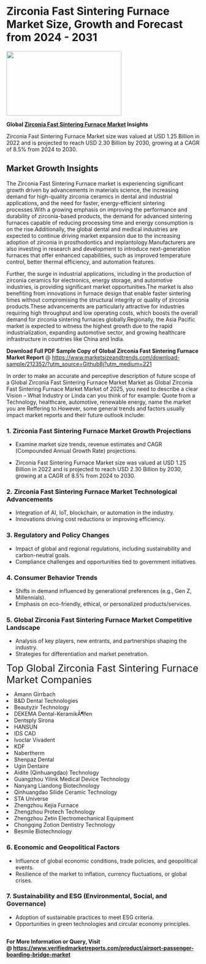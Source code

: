 <H1>Zirconia Fast Sintering Furnace Market Size, Growth and Forecast from 2024 - 2031</H1><img class="aligncenter size-medium wp-image-584254" src="https://thirdeyenews.in/wp-content/uploads/2024/09/Global-Market-Research-300x168.jpeg" alt="" width="300" height="168" /><p><strong>Global&nbsp;<a href="https://www.marketsizeandtrends.com/download-sample/212352/?utm_source=Github8j?utm_medium=221">Zirconia Fast Sintering Furnace Market</a> Insights</strong></p><p>Zirconia Fast Sintering Furnace Market size was valued at USD 1.25 Billion in 2022 and is projected to reach USD 2.30 Billion by 2030, growing at a CAGR of 8.5% from 2024 to 2030.</p><p><h2>Market Growth Insights</h2> <p>The Zirconia Fast Sintering Furnace market is experiencing significant growth driven by advancements in materials science, the increasing demand for high-quality zirconia ceramics in dental and industrial applications, and the need for faster, energy-efficient sintering processes.With a growing emphasis on improving the performance and durability of zirconia-based products, the demand for advanced sintering furnaces capable of reducing processing time and energy consumption is on the rise.Additionally, the global dental and medical industries are expected to continue driving market expansion due to the increasing adoption of zirconia in prosthodontics and implantology.Manufacturers are also investing in research and development to introduce next-generation furnaces that offer enhanced capabilities, such as improved temperature control, better thermal efficiency, and automation features.</p> <p>Further, the surge in industrial applications, including in the production of zirconia ceramics for electronics, energy storage, and automotive industries, is providing significant market opportunities.The market is also benefiting from innovations in furnace design that enable faster sintering times without compromising the structural integrity or quality of zirconia products.These advancements are particularly attractive for industries requiring high throughput and low operating costs, which boosts the overall demand for zirconia sintering furnaces globally.Regionally, the Asia Pacific market is expected to witness the highest growth due to the rapid industrialization, expanding automotive sector, and growing healthcare infrastructure in countries like China and India.</p> <p><span class=""><strong>Download Full PDF Sample Copy of Global Zirconia Fast Sintering Furnace Market Report</strong> @ <a href="https://www.marketsizeandtrends.com/download-sample/212352/?utm_source=Github8j?utm_medium=221" target="_blank">https://www.marketsizeandtrends.com/download-sample/212352/?utm_source=Github8j?utm_medium=221</a></span></p><p>In order to make an accurate and perceptive description of future scope of a Global&nbsp;Zirconia Fast Sintering Furnace Market Market as Global&nbsp;Zirconia Fast Sintering Furnace Market Market of 2025, you need to describe a clear Vision &ndash; What Industry or Linda can you think of for example: Quote from a Technology, healthcare, automotive, renewable energy, name the market you are Reffering to.However, some general trends and factors usually impact market reports and their future outlook include:</p><h3>1.&nbsp;<strong>Zirconia Fast Sintering Furnace Market Growth Projections</strong></h3><ul><li>Examine market size trends, revenue estimates and CAGR (Compounded Annual Growth Rate) projections.</li><li><p>Zirconia Fast Sintering Furnace Market size was valued at USD 1.25 Billion in 2022 and is projected to reach USD 2.30 Billion by 2030, growing at a CAGR of 8.5% from 2024 to 2030.</p></li></ul><h3>2.&nbsp;<strong>Zirconia Fast Sintering Furnace Market Technological Advancements</strong></h3><ul><li>Integration of AI, IoT, blockchain, or automation in the industry.</li><li>Innovations driving cost reductions or improving efficiency.</li></ul><h3>3.&nbsp;<strong>Regulatory and Policy Changes</strong></h3><ul><li>Impact of global and regional regulations, including sustainability and carbon-neutral goals.</li><li>Compliance challenges and opportunities tied to government initiatives.</li></ul><h3>4.&nbsp;<strong>Consumer Behavior Trends</strong></h3><ul><li>Shifts in demand influenced by generational preferences (e.g., Gen Z, Millennials).</li><li>Emphasis on eco-friendly, ethical, or personalized products/services.</li></ul><h3>5.&nbsp;<strong>Global Zirconia Fast Sintering Furnace Market Competitive Landscape</strong></h3><ul><li>Analysis of key players, new entrants, and partnerships shaping the industry.</li><li>Strategies for differentiation and market penetration.</li></ul><p data-pm-slice="1 1 []"><span style="color: inherit; font-family: inherit; font-size: 25px;">Top Global Zirconia Fast Sintering Furnace Market Companies</span></p><div class="" data-test-id=""><p><li>Amann Girrbach</li><li> B&D Dental Technologies</li><li> Beautyzir Technology</li><li> DEKEMA Dental-KeramikÃ¶fen</li><li> Dentsply Sirona</li><li> HANSUN</li><li> IDS CAD</li><li> Ivoclar Vivadent</li><li> KDF</li><li> Nabertherm</li><li> Shenpaz Dental</li><li> Ugin Dentaire</li><li> Aidite (Qinhuangdao) Technology</li><li> Guangzhou Yilink Medical Device Technology</li><li> Nanyang Liandong Biotechnology</li><li> Qinhuangdao Silide Ceramic Technology</li><li> STA Universe</li><li> Zhengzhou Kejia Furnace</li><li> Zhengzhou Protech Technology</li><li> Zhengzhou Zetin Electromechanical Equipment</li><li> Chongqing Zotion Dentistry Technology</li><li> Besmile Biotechnology</li></p></div><h3>6.&nbsp;<strong>Economic and Geopolitical Factors</strong></h3><ul><li>Influence of global economic conditions, trade policies, and geopolitical events.</li><li>Resilience of the market to inflation, currency fluctuations, or global crises.</li></ul><h3>7.&nbsp;<strong>Sustainability and ESG (Environmental, Social, and Governance)</strong></h3><ul><li>Adoption of sustainable practices to meet ESG criteria.</li><li>Opportunities in green technologies and circular economy principles.</li></ul><h2><strong style="font-size: 14px;">For More Information or Query, Visit @&nbsp;</strong><a style="background-color: #ffffff; font-size: 14px;" href="https://www.marketsizeandtrends.com/report/zirconia-fast-sintering-furnace-market/" target="_blank">https://www.verifiedmarketreports.com/product/airport-passenger-boarding-bridge-market</a></h2>